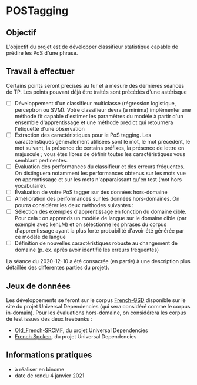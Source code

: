 # POSTagging

## Objectif
L'objectif du projet est de développer classifieur statistique capable de prédire les PoS d'une phrase.

## Travail à effectuer
Certains points seront précisés au fur et à mesure des dernières séances de TP. Les points pouvant déjà être traités sont précédés d'une astérisque

- [ ] Développement d'un classifieur multiclasse (régression logistique, perceptron ou SVM). Votre classifieur devra (à minima) implémenter une méthode fit capable d'estimer les paramètres du modèle à partir d'un ensemble d'apprentissage et une méthode predict qui retournera l'étiquette d'une observation
- [ ] Extraction des caractéristiques pour le PoS tagging. Les caractéristiques généralement utilisées sont le mot, le mot précédent, le mot suivant, la présence de certains préfixes, la présence de lettre en majuscule ; vous êtes libres de définir toutes les caractéristiques vous semblant pertinentes.
- [ ] Évaluation des performances du classifieur et des erreurs fréquentes. On distinguera notamment les performances obtenus sur les mots vue en apprentissage et sur les mots n'apparaissant qu'en test (mot hors vocabulaire).
- [ ] Évaluation de votre PoS tagger sur des données hors-domaine
- [ ] Amélioration des performances sur les données hors-domaines. On pourra considérer les deux méthodes suivantes :
- [ ] Sélection des exemples d'apprentissage en fonction du domaine cible. Pour cela : on apprends un modèle de langue sur le domaine cible (par exemple avec kenLM) et on sélectionne les phrases du corpus d'apprentissage ayant la plus forte probabilité d'avoir été générée par ce modèle de langue
- [ ] Définition de nouvelles caractéristiques robuste au changement de domaine (p. ex. après avoir identifié les erreurs fréquentes)

La séance du 2020-12-10 a été consacrée (en partie) à une description plus détaillée des différentes parties du projet).


## Jeux de données

Les développements se feront sur le corpus [French-GSD](https://universaldependencies.org/treebanks/fr_gsd/index.html) disponible sur le site du projet Universal Dependencies (qui sera considéré comme le corpus in-domain).
Pour les évaluations hors-domaine, on considérera les corpus de test issues des deux treebanks :
- [Old_French-SRCMF](https://universaldependencies.org/treebanks/fro_srcmf/index.html), du projet Universal Dependencies
- [French Spoken](https://universaldependencies.org/treebanks/fr_spoken/index.html), du projet Universal Dependencies


## Informations pratiques

- à réaliser en binome
- date de rendu 4 janvier 2021
